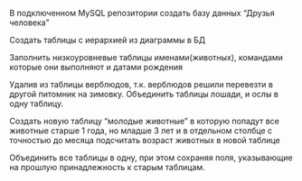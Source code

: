 В подключенном MySQL репозитории создать базу данных “Друзья человека”

Создать таблицы с иерархией из диаграммы в БД

Заполнить низкоуровневые таблицы именами(животных), командами которые они выполняют и датами рождения

Удалив из таблицы верблюдов, т.к. верблюдов решили перевезти в другой питомник на зимовку. Объединить таблицы лошади, и ослы в одну таблицу.

Создать новую таблицу “молодые животные” в которую попадут все животные старше 1 года, но младше 3 лет и в отдельном столбце с точностью до месяца подсчитать возраст животных в новой таблице

Объединить все таблицы в одну, при этом сохраняя поля, указывающие на прошлую принадлежность к старым таблицам.
